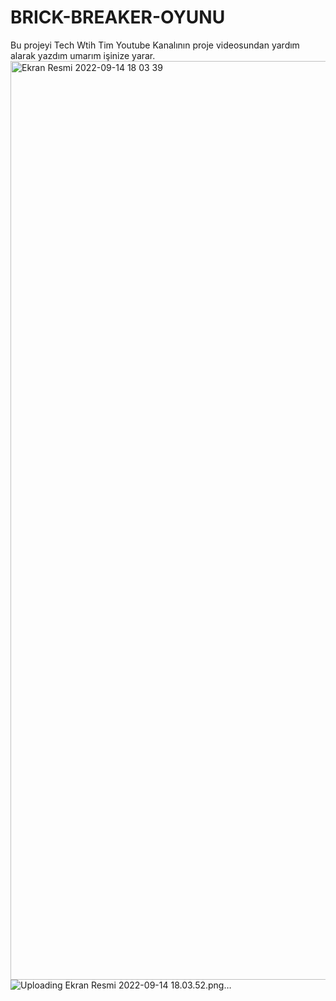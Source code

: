 # BRICK-BREAKER-OYUNU
Bu projeyi Tech Wtih Tim Youtube Kanalının proje videosundan yardım alarak yazdım umarım işinize yarar.
<img width="1470" alt="Ekran Resmi 2022-09-14 18 03 39" src="https://user-images.githubusercontent.com/112544173/190192930-2413b153-191b-4e6c-9680-027e9aa4db70.png">
![Uploading Ekran Resmi 2022-09-14 18.03.52.png…]()
